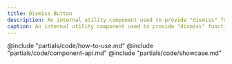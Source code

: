 ```yaml
---
title: Dismiss Button
description: An internal utility component used to provide "dismiss" functionality in other components.
caption: An internal utility component used to provide "dismiss" functionality in other components.
---
```


<section data-tab="Code">
  
  @include "partials/code/how-to-use.md"
  @include "partials/code/component-api.md"
  @include "partials/code/showcase.md"
</section>

